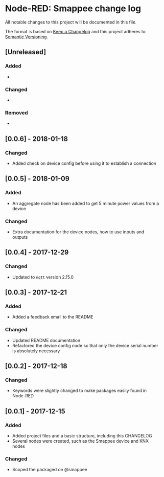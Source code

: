 # Node-RED: Smappee change log

All notable changes to this project will be documented in this file.

The format is based on [Keep a Changelog](http://keepachangelog.com/en/1.0.0/)
and this project adheres to [Semantic Versioning](http://semver.org/spec/v2.0.0.html).

## [Unreleased]

### Added

- 
  
### Changed

-

### Removed

- 

## [0.0.6] - 2018-01-18

  
### Changed

- Added check on device config before using it to establish a connection


## [0.0.5] - 2018-01-09

### Added

- An aggregate node has been added to get 5 minute power values from a device
  
### Changed

- Extra documentation for the device nodes, how to use inputs and outputs

## [0.0.4] - 2017-12-29

### Changed

- Updated to `mqtt` version 2.15.0

## [0.0.3] - 2017-12-21

### Added

- Added a feedback email to the README
  
### Changed

- Updated README documentation
- Refactored the device config node so that only the device serial number is absolutely necessary

## [0.0.2] - 2017-12-18

### Changed

- Keywords were slightly changed to make packages easily found in Node-RED

## [0.0.1] - 2017-12-15

### Added

- Added project files and a basic structure, including this CHANGELOG
- Several nodes were created, such as the Smappee device and KNX nodes

### Changed

- Scoped the packaged on @smappee

